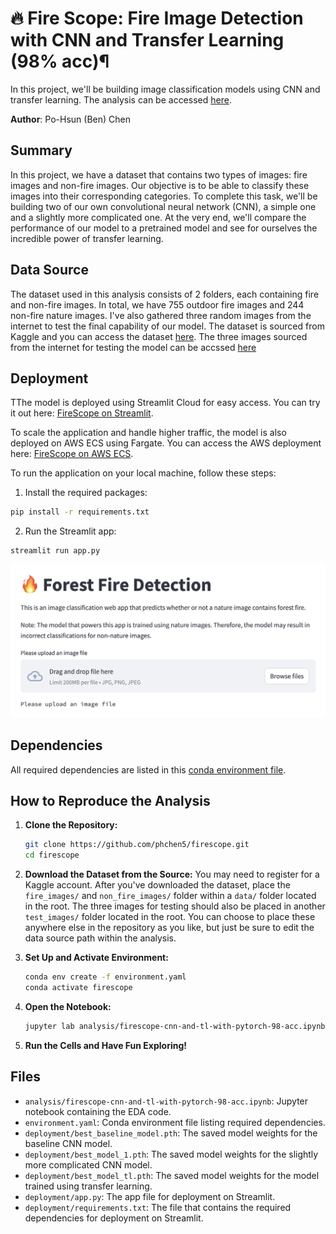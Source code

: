 # 🔥 Fire Scope: Fire Image Detection with CNN and Transfer Learning (98% acc)¶

In this project, we'll be building image classification models using CNN and transfer learning. The analysis can be accessed [here](analysis/firescope-cnn-and-tl-with-pytorch-98-acc.ipynb).

**Author**: Po-Hsun (Ben) Chen

## Summary

In this project, we have a dataset that contains two types of images: fire images and non-fire images. Our objective is to be able to classify these images into their corresponding categories. To complete this task, we'll be building two of our own convolutional neural network (CNN), a simple one and a slightly more complicated one. At the very end, we'll compare the performance of our model to a pretrained model and see for ourselves the incredible power of transfer learning.

## Data Source

The dataset used in this analysis consists of 2 folders, each containing fire and non-fire images. In total, we have 755 outdoor fire images and 244 non-fire nature images. I've also gathered three random images from the internet to test the final capability of our model. The dataset is sourced from Kaggle and you can access the dataset [here](https://www.kaggle.com/datasets/phylake1337/fire-dataset). The three images sourced from the internet for testing the model can be accssed [here](https://www.kaggle.com/datasets/phchen5/custom-fire-images)

## Deployment

TThe model is deployed using Streamlit Cloud for easy access. You can try it out here: [FireScope on Streamlit](https://firescope.streamlit.app/).

To scale the application and handle higher traffic, the model is also deployed on AWS ECS using Fargate. You can access the AWS deployment here: [FireScope on AWS ECS](http://3.143.210.210:8501/).

To run the application on your local machine, follow these steps:

1. Install the required packages:

```bash
pip install -r requirements.txt
```

2. Run the Streamlit app:

```bash
streamlit run app.py
```

![image](img/deployment.png)

## Dependencies

All required dependencies are listed in this [conda environment file](environment.yaml).

## How to Reproduce the Analysis

1. **Clone the Repository:**

   ```bash
   git clone https://github.com/phchen5/firescope.git
   cd firescope
   ```

2. **Download the Dataset from the Source:**
   You may need to register for a Kaggle account. After you've downloaded the dataset, place the `fire_images/` and `non_fire_images/` folder within a `data/` folder located in the root. The three images for testing should also be placed in another `test_images/` folder located in the root. You can choose to place these anywhere else in the repository as you like, but just be sure to edit the data source path within the analysis.

3. **Set Up and Activate Environment:**

   ```bash
   conda env create -f environment.yaml
   conda activate firescope
   ```

4. **Open the Notebook:**

   ```bash
   jupyter lab analysis/firescope-cnn-and-tl-with-pytorch-98-acc.ipynb
   ```

5. **Run the Cells and Have Fun Exploring!**

## Files

- `analysis/firescope-cnn-and-tl-with-pytorch-98-acc.ipynb`: Jupyter notebook containing the EDA code.
- `environment.yaml`: Conda environment file listing required dependencies.
- `deployment/best_baseline_model.pth`: The saved model weights for the baseline CNN model.
- `deployment/best_model_1.pth`: The saved model weights for the slightly more complicated CNN model.
- `deployment/best_model_tl.pth`: The saved model weights for the model trained using transfer learning.
- `deployment/app.py`: The app file for deployment on Streamlit.
- `deployment/requirements.txt`: The file that contains the required dependencies for deployment on Streamlit.

